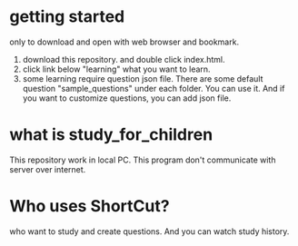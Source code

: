 # getting started
only to download and open with web browser and bookmark.
1. download this repository. and double click index.html.
2. click link below "learning" what you want to learn.
3. some learning require question json file. There are some default question "sample_questions" under each folder. You can use it. And if you want to customize questions, you can add json file.

# what is study_for_children
This repository work in local PC. This program don't communicate with server over internet.

# Who uses ShortCut?
who want to study and create questions.
And you can watch study history.

